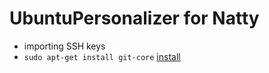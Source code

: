 UbuntuPersonalizer for Natty
============================

* importing SSH keys
* `sudo apt-get install git-core` [install](apt:git)

